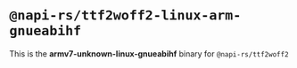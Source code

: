 # `@napi-rs/ttf2woff2-linux-arm-gnueabihf`

This is the **armv7-unknown-linux-gnueabihf** binary for `@napi-rs/ttf2woff2`
